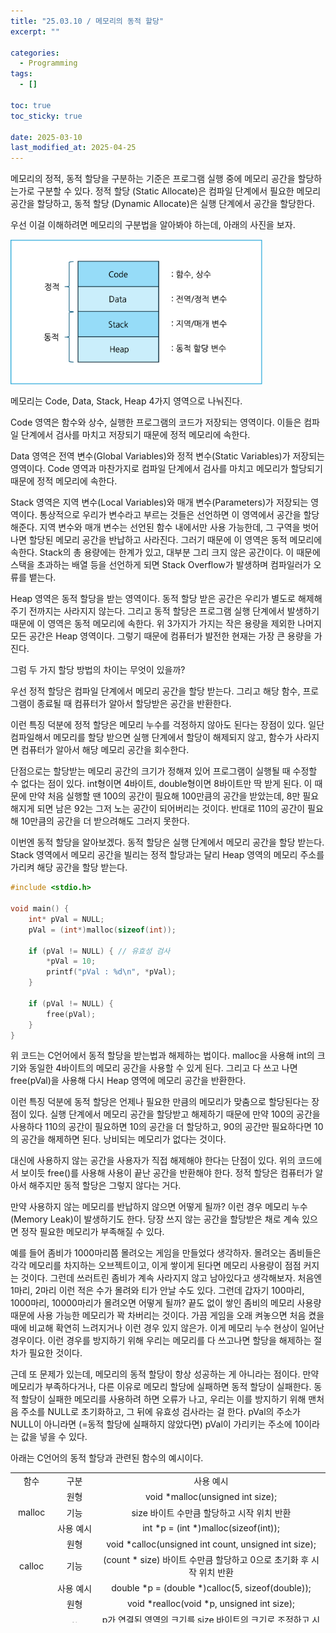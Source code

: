```yaml
---
title: "25.03.10 / 메모리의 동적 할당"
excerpt: ""

categories:
  - Programming
tags:
  - []

toc: true
toc_sticky: true

date: 2025-03-10
last_modified_at: 2025-04-25
---
```


메모리의 정적, 동적 할당을 구분하는 기준은 프로그램 실행 중에 메모리 공간을 할당하는가로 구분할 수 있다. 정적 할당 (Static Allocate)은 컴파일 단계에서 필요한 메모리 공간을 할당하고, 동적 할당 (Dynamic Allocate)은 실행 단계에서 공간을 할당한다.

우선 이걸 이해하려면 메모리의 구분법을 알아봐야 하는데, 아래의 사진을 보자.

<div style="display: flex; gap: 1rem; margin-bottom: 1rem;">
  <img src="/assets/img/250310_malloc/01.png" alt="01" style="max-width: 80%;" />
</div>

메모리는 Code, Data, Stack, Heap 4가지 영역으로 나눠진다.

Code 영역은 함수와 상수, 실행한 프로그램의 코드가 저장되는 영역이다. 이들은 컴파일 단계에서 검사를 마치고 저장되기 때문에 정적 메모리에 속한다.

Data 영역은 전역 변수(Global Variables)와 정적 변수(Static Variables)가 저장되는 영역이다. Code 영역과 마찬가지로 컴파일 단계에서 검사를 마치고 메모리가 할당되기 때문에 정적 메모리에 속한다.

Stack 영역은 지역 변수(Local Variables)와 매개 변수(Parameters)가 저장되는 영역이다. 통상적으로 우리가 변수라고 부르는 것들은 선언하면 이 영역에서 공간을 할당해준다. 지역 변수와 매개 변수는 선언된 함수 내에서만 사용 가능한데, 그 구역을 벗어나면 할당된 메모리 공간을 반납하고 사라진다. 그러기 때문에 이 영역은 동적 메모리에 속한다. Stack의 총 용량에는 한계가 있고, 대부분 그리 크지 않은 공간이다. 이 때문에 스택을 초과하는 배열 등을 선언하게 되면 Stack Overflow가 발생하며 컴파일러가 오류를 뱉는다.

Heap 영역은 동적 할당을 받는 영역이다. 동적 할당 받은 공간은 우리가 별도로 해제해주기 전까지는 사라지지 않는다. 그리고 동적 할당은 프로그램 실행 단계에서 발생하기 때문에 이 영역은 동적 메모리에 속한다. 위 3가지가 가지는 작은 용량을 제외한 나머지 모든 공간은 Heap 영역이다. 그렇기 때문에 컴퓨터가 발전한 현재는 가장 큰 용량을 가진다.

그럼 두 가지 할당 방법의 차이는 무엇이 있을까?

우선 정적 할당은 컴파일 단계에서 메모리 공간을 할당 받는다. 그리고 해당 함수, 프로그램이 종료될 때 컴퓨터가 알아서 할당받은 공간을 반환한다.

이런 특징 덕분에 정적 할당은 메모리 누수를 걱정하지 않아도 된다는 장점이 있다. 일단 컴파일해서 메모리를 할당 받으면 실행 단계에서 할당이 해제되지 않고, 함수가 사라지면 컴퓨터가 알아서 해당 메모리 공간을 회수한다.

단점으로는 할당받는 메모리 공간의 크기가 정해져 있어 프로그램이 실행될 때 수정할 수 없다는 점이 있다. int형이면 4바이트, double형이면 8바이트만 딱 받게 된다. 이 때문에 만약 처음 실행할 땐 100의 공간이 필요해 100만큼의 공간을 받았는데, 8만 필요해지게 되면 남은 92는 그저 노는 공간이 되어버리는 것이다. 반대로 110의 공간이 필요해 10만큼의 공간을 더 받으려해도 그러지 못한다.

이번엔 동적 할당을 알아보겠다. 동적 할당은 실행 단계에서 메모리 공간을 할당 받는다. Stack 영역에서 메모리 공간을 빌리는 정적 할당과는 달리 Heap 영역의 메모리 주소를 가리켜 해당 공간을 할당 받는다.

```c
#include <stdio.h>

void main() {
    int* pVal = NULL;
    pVal = (int*)malloc(sizeof(int));

    if (pVal != NULL) { // 유효성 검사
        *pVal = 10;
        printf("pVal : %d\n", *pVal);
    }

    if (pVal != NULL) {
        free(pVal);
    }
}
```

위 코드는 C언어에서 동적 할당을 받는법과 해제하는 법이다. malloc을 사용해 int의 크기와 동일한 4바이트의 메모리 공간을 사용할 수 있게 된다. 그리고 다 쓰고 나면 free(pVal)을 사용해 다시 Heap 영역에 메모리 공간을 반환한다.

이런 특징 덕분에 동적 할당은 언제나 필요한 만큼의 메모리가 맞춤으로 할당된다는 장점이 있다. 실행 단계에서 메모리 공간을 할당받고 해제하기 때문에 만약 100의 공간을 사용하다 110의 공간이 필요하면 10의 공간을 더 할당하고, 90의 공간만 필요하다면 10의 공간을 해제하면 된다. 낭비되는 메모리가 없다는 것이다.

대신에 사용하지 않는 공간을 사용자가 직접 해제해야 한다는 단점이 있다. 위의 코드에서 보이듯 free()를 사용해 사용이 끝난 공간을 반환해야 한다. 정적 할당은 컴퓨터가 알아서 해주지만 동적 할당은 그렇지 않다는 거다.

만약 사용하지 않는 메모리를 반납하지 않으면 어떻게 될까? 이런 경우 메모리 누수 (Memory Leak)이 발생하기도 한다. 당장 쓰지 않는 공간을 할당받은 채로 계속 있으면 정작 필요한 메모리가 부족해질 수 있다.

예를 들어 좀비가 1000마리쯤 몰려오는 게임을 만들었다 생각하자. 몰려오는 좀비들은 각각 메모리를 차지하는 오브젝트이고, 이게 쌓이게 된다면 메모리 사용량이 점점 커지는 것이다. 그런데 쓰러트린 좀비가 계속 사라지지 않고 남아있다고 생각해보자. 처음엔 1마리, 2마리 이런 적은 수가 몰려와 티가 안날 수도 있다. 그런데 갑자기 100마리, 1000마리, 10000마리가 몰려오면 어떻게 될까? 끝도 없이 쌓인 좀비의 메모리 사용량 때문에 사용 가능한 메모리가 꽉 차버리는 것이다. 가끔 게임을 오래 켜놓으면 처음 켰을때에 비교해 확연히 느려지거나 이런 경우 있지 않은가. 이게 메모리 누수 현상이 일어난 경우이다. 이런 경우를 방지하기 위해 우리는 메모리를 다 쓰고나면 할당을 해제하는 절차가 필요한 것이다.

근데 또 문제가 있는데, 메모리의 동적 할당이 항상 성공하는 게 아니라는 점이다. 만약 메모리가 부족하다거나, 다른 이유로 메모리 할당에 실패하면 동적 할당이 실패한다. 동적 할당이 실패한 메모리를 사용하려 하면 오류가 나고, 우리는 이를 방지하기 위해 맨처음 주소를 NULL로 초기화하고, 그 뒤에 유효성 검사라는 걸 한다. pVal의 주소가 NULL이 아니라면 (=동적 할당에 실패하지 않았다면) pVal이 가리키는 주소에 10이라는 값을 넣을 수 있다.

아래는 C언어의 동적 할당과 관련된 함수의 예시이다.

<table style="border-collapse: collapse; width: 100%; height: 240px;" border="0" data-ke-align="alignLeft" data-ke-style="style1">
<tbody>
<tr style="height: 20px;">
<td style="width: 13.3333%; height: 20px; text-align: center;">함수</td>
<td style="width: 14.031%; height: 20px; text-align: center;">구분</td>
<td style="width: 72.6356%; height: 20px; text-align: center;">사용 예시</td>
</tr>
<tr style="height: 20px;">
<td style="width: 13.3333%; height: 20px; text-align: center;" rowspan="3">malloc</td>
<td style="width: 14.031%; height: 20px; text-align: center;">원형</td>
<td style="width: 72.6356%; height: 20px; text-align: center;">void *malloc(unsigned int size);</td>
</tr>
<tr style="height: 20px;">
<td style="width: 14.031%; height: 20px; text-align: center;">기능</td>
<td style="width: 72.6356%; height: 20px; text-align: center;">size 바이트 수만큼 할당하고 시작 위치 반환</td>
</tr>
<tr style="height: 20px;">
<td style="width: 14.031%; height: 20px; text-align: center;">사용 예시</td>
<td style="width: 72.6356%; height: 20px; text-align: center;">int *p = (int *)malloc(sizeof(int));</td>
</tr>
<tr style="height: 20px;">
<td style="width: 13.3333%; height: 20px; text-align: center;" rowspan="3">calloc</td>
<td style="width: 14.031%; height: 20px; text-align: center;">원형</td>
<td style="width: 72.6356%; height: 20px; text-align: center;">void *calloc(unsigned int count, unsigned int size);</td>
</tr>
<tr style="height: 20px;">
<td style="width: 14.031%; height: 20px; text-align: center;">기능</td>
<td style="width: 72.6356%; height: 20px; text-align: center;">(count * size) 바이트 수만큼 할당하고 0으로 초기화 후 시작 위치 반환</td>
</tr>
<tr style="height: 20px;">
<td style="width: 14.031%; height: 20px; text-align: center;">사용 예시</td>
<td style="width: 72.6356%; height: 20px; text-align: center;">double *p = (double *)calloc(5, sizeof(double));</td>
</tr>
<tr style="height: 20px;">
<td style="width: 13.3333%; height: 20px; text-align: center;" rowspan="3">realloc</td>
<td style="width: 14.031%; height: 20px; text-align: center;">원형</td>
<td style="width: 72.6356%; height: 20px; text-align: center;">void *realloc(void *p, unsigned int size);</td>
</tr>
<tr style="height: 20px;">
<td style="width: 14.031%; height: 20px; text-align: center;">기능</td>
<td style="width: 72.6356%; height: 20px; text-align: center;">p가 연결된 영역의 크기를 size 바이트의 크기로 조정하고 시작 위치 반환</td>
</tr>
<tr style="height: 20px;">
<td style="width: 14.031%; height: 20px; text-align: center;">사용 예시</td>
<td style="width: 72.6356%; height: 20px; text-align: center;">char *p = (char *)realloc(p, 2 * strlen(str));</td>
</tr>
<tr style="height: 20px;">
<td style="width: 13.3333%; height: 20px; text-align: center;" rowspan="2">free</td>
<td style="width: 14.031%; height: 20px; text-align: center;">원형</td>
<td style="width: 72.6356%; height: 20px; text-align: center;">void free(void *p);</td>
</tr>
<tr style="height: 20px;">
<td style="width: 14.031%; height: 20px; text-align: center;">기능</td>
<td style="width: 72.6356%; height: 20px; text-align: center;">p가 연결한 영역 반환</td>
</tr>
</tbody>
</table>
